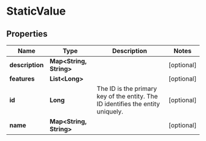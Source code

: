 
# StaticValue

## Properties
Name | Type | Description | Notes
------------ | ------------- | ------------- | -------------
**description** | **Map&lt;String, String&gt;** |  |  [optional]
**features** | **List&lt;Long&gt;** |  |  [optional]
**id** | **Long** | The ID is the primary key of the entity. The ID identifies the entity uniquely. |  [optional]
**name** | **Map&lt;String, String&gt;** |  |  [optional]



